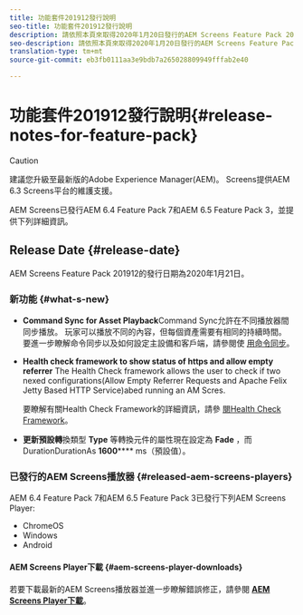 ```yaml
---
title: 功能套件201912發行說明
seo-title: 功能套件201912發行說明
description: 請依照本頁來取得2020年1月20日發行的AEM Screens Feature Pack 201912的資訊。
seo-description: 請依照本頁來取得2020年1月20日發行的AEM Screens Feature Pack 201912的資訊。
translation-type: tm+mt
source-git-commit: eb3fb0111aa3e9bdb7a265028809949fffab2e40

---
```



# 功能套件201912發行說明{#release-notes-for-feature-pack}

>[!CAUTION]
>
>建議您升級至最新版的Adobe Experience Manager(AEM)。 Screens提供AEM 6.3 Screens平台的維護支援。

AEM Screens已發行AEM 6.4 Feature Pack 7和AEM 6.5 Feature Pack 3，並提供下列詳細資訊。

## Release Date {#release-date}

AEM Screens Feature Pack 201912的發行日期為2020年1月21日。

### 新功能 {#what-s-new}

* **Command Sync for Asset Playback**Command Sync允許在不同播放器間同步播放。 玩家可以播放不同的內容，但每個資產需要有相同的持續時間。
要進一步瞭解命令同步以及如何設定主設備和客戶端，請參閱使 [用命令同步](using-command-sync.md)。

* **Health check framework to show status of https and allow empty referrer** The Health Check framework allows the user to check if two nexed configurations(Allow Empty Referrer Requests and Apache Felix Jetty Based HTTP Service)abed running an AM Scres.

   要瞭解有關Health Check Framework的詳細資訊，請參 [閱Health Check Framework](/help/user-guide/configuring-screens-introduction.md#health-check-framework)。

* **更新預設轉**&#x200B;換類型 **Type** 等轉換元件的屬性現在設定為 **Fade** ，而DurationDurationAs **1600****** ms（預設值）。


### 已發行的AEM Screens播放器 {#released-aem-screens-players}

AEM 6.4 Feature Pack 7和AEM 6.5 Feature Pack 3已發行下列AEM Screens Player:

* ChromeOS
* Windows
* Android

#### AEM Screens Player下載 {#aem-screens-player-downloads}

若要下載最新的AEM Screens播放器並進一步瞭解錯誤修正，請參閱 [**AEM Screens Player下載&#x200B;**](https://download.macromedia.com/screens/)。

